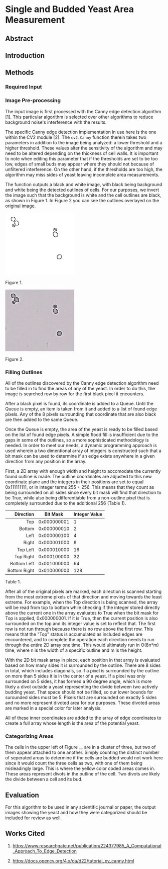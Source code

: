 # Single and Budded Yeast Area Measurement



## Abstract


## Introduction


## Methods


### Required Input



### Image Pre-processing

The input image is first processed with the Canny edge detection algorithm [1]. This particular algorithm is selected over other algorithms to reduce background noise's interference with the results.

The specific Canny edge detection implementation in use here is the one within the CV2 module [2]. The `cv2.Canny` function therein takes two parameters in addition to the image being analyzed: a lower threshold and a higher threshold. These values alter the sensitivity of the algorithm and may need to be altered depending on the thickness of cell walls. It is important to note when editing this parameter that if the thresholds are set to be too low, edges of small buds may appear where they should not because of unfiltered interference. On the other hand, if the thresholds are too high, the algorithm may miss sides of yeast leaving incomplete area measurements.

The function outputs a black and white image, with black being background and white being the detected outlines of cells. For our purposes, we invert the image such that the background is white and the cell outlines are black, as shown in Figure 1. In Figure 2 you can see the outlines overlayed on the original image.

![Figure 1](demonstration/preprocessing/cleaned_test.png)

Figure 1.



![Figure 2](demonstration/preprocessing/results_of_test.png)

Figure 2.




### Filling Outlines

All of the outlines discovered by the Canny edge detection algorithm need to be filled in to find the areas of any of the yeast. In order to do this, the image is searched row by row for the first black pixel it encounters.

After a black pixel is found, its coordinate is added to a Queue. Until the Queue is empty, an item is taken from it and added to a list of found edge pixels. Any of the 8 pixels surrounding that coordinate that are also black are then added to the same Queue. 

Once the Queue is empty, the area of the yeast is ready to be filled based on the list of found edge pixels. A simple flood fill is insufficient due to the gaps in some of the outlines, so a more sophisticated methodology is needed. In order to meet our needs, a dynamic programming approach is used wherein a two dimentional array of integers is constructed such that a bit mask can be used to determine if an edge exists anywhere in a given direction from any position in the array. 


First, a 2D array with enough width and height to accomodate the currently found outline is made. The outline coordinates are adjusted to this new coordinate plane and the integers in their positions are set to equal 0x111111111, or in integer terms 255 + 256. This means that they count as being surrounded on all sides since every bit mask will find that direction to be True, while also being differentiable from a non-outline pixel that is completely surrounded due to the additional 256 (Table 1). 


| Direction    | Bit Mask    | Integer Value |
| -----------: | :---------: | :------------ |
| Top          | 0x000000001 | 1             |
| Bottom       | 0x000000010 | 2             |
| Left         | 0x000000100 | 4             |
| Right        | 0x000001000 | 8             |
| Top Left     | 0x000010000 | 16            |
| Top Right    | 0x000100000 | 32            |
| Bottom Left  | 0x001000000 | 64            |
| Bottom Right | 0x010000000 | 128           |

Table 1. 


After all of the original pixels are marked, each direction is scanned starting from the most extreme pixels of that direction and moving towards the least extreme. For example, when the Top direction is being scanned, the array will be read from top to bottom while checking if the integer stored directly above the current one in the array evaluates to True when the bit mask for Top is applied, 0x000000001. If it is True, then the current position is also surrounded on the top and its integer value is set to reflect that. The first row is not run through because there is no row above the first row. This means that the "Top" status is accumulated as included edges are encountered, and to complete the operation each direction needs to run through the entire 2D array one time. This would ultimately run in O(8n*m) time, where n is the width of a specific outline and m is the height.


With the 2D bit mask array in place, each position in that array is evaluated based on how many sides it is surrounded by the outline. There are 8 sides in total, which includes diagonals, so if a pixel is surrounded by the outline on more than 5 sides it is in the center of a yeast. If a pixel was only surrounded on 5 sides, it has formed a 90 degree angle, which is more likely a divot outside a yeast representing the divide between two actively budding yeast. That space should not be filled, so our lower bounds for surounded sides must be 5. Pixels that are surrounded on exactly 5 sides and no more represent divoted area for our purposes. These divoted areas are marked in a special color for later analysis.


All of these inner coordinates are added to the array of edge coordinates to create a full array whose length is the area of the potential yeast.



### Categorizing Areas

 The cells in the upper left of Figure __ are in a cluster of three, but two of them appear attached to one another. Simply counting the distinct number of seperated areas to determine if the cells are budded would not work here since it would count the three cells as two, with one of them being misleadingly large. This is where the yellow color coded areas comes in. These areas represent divots in the outline of the cell. Two divots are likely the divide between a cell and its bud.


## Evaluation

For this algorithm to be used in any scientific journal or paper, the output images showing the yeast and how they were categorized should be included for review as well.



## Works Cited

1. https://www.researchgate.net/publication/224377985_A_Computational_Approach_To_Edge_Detection

2. https://docs.opencv.org/4.x/da/d22/tutorial_py_canny.html